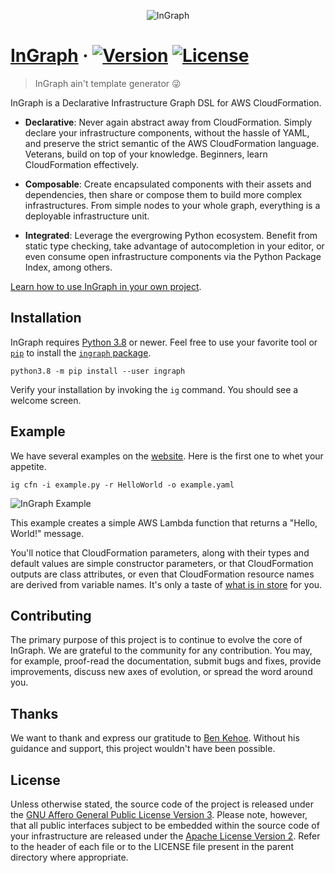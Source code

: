 <p align="center"> 
  <img src="https://lifa.dev/img/ingraph/ingraph.png" alt="InGraph"/>
</p>

# [InGraph][website] &middot; [![Version][badge-version]][version] [![License][badge-license]][license]

> InGraph ain't template generator :stuck_out_tongue_winking_eye:

InGraph is a Declarative Infrastructure Graph DSL for AWS
CloudFormation.

-   **Declarative**: Never again abstract away from CloudFormation.
    Simply declare your infrastructure components, without the hassle of
    YAML, and preserve the strict semantic of the AWS CloudFormation
    language. Veterans, build on top of your knowledge. Beginners, learn
    CloudFormation effectively.

-   **Composable**: Create encapsulated components with their assets and
    dependencies, then share or compose them to build more complex
    infrastructures. From simple nodes to your whole graph, everything
    is a deployable infrastructure unit.

-   **Integrated**: Leverage the evergrowing Python ecosystem. Benefit
    from static type checking, take advantage of autocompletion in your
    editor, or even consume open infrastructure components via the
    Python Package Index, among others.

[Learn how to use InGraph in your own project][overview].

## Installation

InGraph requires [Python 3.8][python] or newer. Feel free to use your
favorite tool or [`pip`][pip] to install the
[`ingraph` package][version].

```
python3.8 -m pip install --user ingraph
```

Verify your installation by invoking the `ig` command. You should see
a welcome screen.

## Example

We have several examples on the [website][website]. Here is the first
one to whet your appetite.

```
ig cfn -i example.py -r HelloWorld -o example.yaml
```

![InGraph Example](https://lifa.dev/img/ingraph/example.png)

This example creates a simple AWS Lambda function that returns a
"Hello, World!" message.

You'll notice that CloudFormation parameters, along with their types and
default values are simple constructor parameters, or that CloudFormation
outputs are class attributes, or even that CloudFormation resource names
are derived from variable names. It's only a taste of
[what is in store][overview] for you.

## Contributing

The primary purpose of this project is to continue to evolve the core of
InGraph. We are grateful to the community for any contribution. You may,
for example, proof-read the documentation, submit bugs and fixes,
provide improvements, discuss new axes of evolution, or spread the word
around you.

## Thanks

We want to thank and express our gratitude to [Ben Kehoe][ben]. Without
his guidance and support, this project wouldn't have been possible.

## License

Unless otherwise stated, the source code of the project is released
under the [GNU Affero General Public License Version 3][agplv3]. Please
note, however, that all public interfaces subject to be embedded within
the source code of your infrastructure are released under the [Apache
License Version 2][apachev2]. Refer to the header of each file or to the
LICENSE file present in the parent directory where appropriate.

[badge-version]: https://img.shields.io/badge/version-0.2.1-blue?style=flat-square
[version]: https://pypi.org/project/ingraph/0.2.1/
[badge-license]: https://img.shields.io/badge/license-AGPL3%2FApache2-blue?style=flat-square
[license]: https://github.com/lifadev/ingraph#license
[website]: https://lifa.dev/ingraph
[agplv3]: https://www.gnu.org/licenses/agpl-3.0.txt
[apachev2]: http://www.apache.org/licenses/LICENSE-2.0.txt
[overview]: https://lifa.dev/docs/ingraph/overview
[example]: https://raw.githubusercontent.com/lifadev/ingraph/master/example.png
[python]: https://www.python.org/downloads/
[pip]: https://pip.pypa.io/en/stable/
[ben]: https://twitter.com/ben11kehoe
